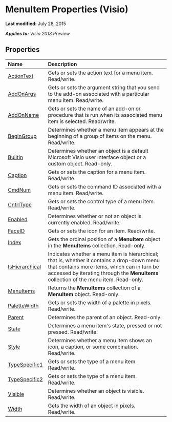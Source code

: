 
# MenuItem Properties (Visio)

 **Last modified:** July 28, 2015

 _**Applies to:** Visio 2013 Preview_

## Properties



|**Name**|**Description**|
|:-----|:-----|
| [ActionText](293d60d4-11fd-52f7-c934-3cc56a632659.md)|Gets or sets the action text for a menu item. Read/write.|
| [AddOnArgs](71e4be8f-3176-c3e8-c25f-7d58efef9ab6.md)|Gets or sets the argument string that you send to the add-on associated with a particular menu item. Read/write.|
| [AddOnName](dfe65141-f5e4-77b3-8113-4650a602ea34.md)|Gets or sets the name of an add-on or procedure that is run when its associated menu item is selected. Read/write.|
| [BeginGroup](1ae4844b-b9d3-c998-2ead-e3465f84d2a5.md)|Determines whether a menu item appears at the beginning of a group of items on the menu. Read/write.|
| [BuiltIn](c25e122d-172e-36f3-d22f-68ebaa038644.md)|Determines whether an object is a default Microsoft Visio user interface object or a custom object. Read-only.|
| [Caption](f7b3e372-4963-8086-e2fd-b48f49f422e9.md)|Gets or sets the caption for a menu item. Read/write.|
| [CmdNum](7902ad54-62e3-f8da-ea34-7af43f2f13ef.md)|Gets or sets the command ID associated with a menu item. Read/write.|
| [CntrlType](a41a7801-f363-db19-803d-ab9f9c750a2d.md)|Gets or sets the control type of a menu item. Read/write.|
| [Enabled](649a8f36-4f07-e96b-972d-dda542df234b.md)|Determines whether or not an object is currently enabled. Read/write.|
| [FaceID](1d4672d6-98e5-0875-4884-42f7d3ede52b.md)|Gets or sets the icon for an item. Read/write.|
| [Index](354a86ac-b96f-1d3a-3d6e-3cd319b22f16.md)|Gets the ordinal position of a  **MenuItem** object in the **MenuItems** collection. Read-only.|
| [IsHierarchical](d8643162-6d8a-4558-d4e0-c563af680cb3.md)|Indicates whether a menu item is hierarchical; that is, whether it contains a drop-down menu that contains more items, which can in turn be accessed by iterating through the  **MenuItems** collection of the menu item. Read-only.|
| [MenuItems](eee46c53-4b9e-806d-c0be-7a4f907ee314.md)|Returns the  **MenuItems** collection of a **MenuItem** object. Read-only.|
| [PaletteWidth](4d815d6d-c5bc-ee4b-23f5-da8f02158bd6.md)|Gets or sets the width of a palette in pixels. Read/write.|
| [Parent](25bc0665-7ab7-a6f5-c5ea-6ba895492fa0.md)|Determines the parent of an object. Read-only.|
| [State](bcad69bc-790e-475d-ec4f-521a112393e3.md)|Determines a menu item's state, pressed or not pressed. Read/write.|
| [Style](3a7cd438-2a92-b85c-5a78-2895c990f146.md)|Determines whether a menu item shows an icon, a caption, or some combination. Read/write.|
| [TypeSpecific1](fa0218de-5644-f2f0-9cad-d4d927349e00.md)|Gets or sets the type of a menu item. Read/write.|
| [TypeSpecific2](d9b0f368-eb55-c07d-b91f-f67cafec1f92.md)|Gets or sets the type of a menu item. Read/write.|
| [Visible](8c8296f5-ccd4-258c-fb6a-1d2e0cd6d5fc.md)|Determines whether an object is visible. Read/write.|
| [Width](ea490604-7cf4-e042-bd8d-4f7c95687a4b.md)|Gets the width of an object in pixels. Read/write.|
